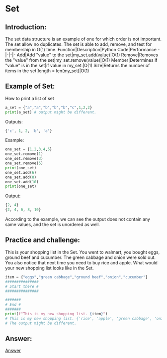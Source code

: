 # Set
## Introduction:
The set data structure is an example of one for which order is not important. The set allow no duplicates. The set is able to add, remove, and test for membership in O(1) time.
Function|Description|Python Code|Performance
-|-|-|-
Add|Add "value" to the set|my_set.add(value)|O(1)
Remove|Removes the "value" from the set|my_set.remove(value)|O(1)
Member|Determines if "value" is in the set|if value in my_set:|O(1)
Size|Returns the number of items in the set|length = len(my_set)|O(1)

## Example of Set:
How to print a list of set
```python
a_set = {"a","a","b","b","b","c",1,2,2}
print(a_set) # output might be different.

```
Outputs:
```python
{'c', 1, 2, 'b', 'a'}
```
Example:
```python
one_set = {1,2,3,4,5}
one_set.remove(1)
one_set.remove(3)
one_set.remove(5)
print(one_set)
one_set.add(6)
one_set.add(8)
one_set.add(10)
print(one_set)
```
Output:
```python
{2, 4}
{2, 4, 6, 8, 10}
```
According to the example, we can see the output does not contain any same values, and the set is unordered as well.
## Practice and challenge:
This is your shopping list in the Set. You went to walmart, you bought eggs, ground beef and cucumber. The green cabbage and onion were sold out. You also notice that next time you need to buy rice and apple. What would your new shopping list looks like in the Set.
```python
item = {"eggs","green cabbage","ground beef","onion","cucumber"}
###############
# Start there #
###############

#######
# End #
#######
print(f"This is my new shopping list. {item}")
# This is my new shopping list. {'rice', 'apple', 'green cabbage', 'onion'}
# The output might be different.
```
## Answer:
[Answer](setAnswer.py)
